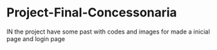﻿# Project-Final-Concessonaria
IN the project have some past with codes and images for made a inicial page and login page

